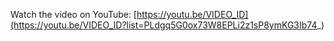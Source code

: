 Watch the video on YouTube: [https://youtu.be/VIDEO_ID](https://youtu.be/VIDEO_ID?list=PLdgq5G0ox73W8EPLi2z1sP8ymKG3Ib74_)
